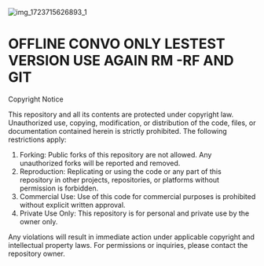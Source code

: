 ![img_1723715626893_1](https://raw.githubusercontent.com/Asad0787/OFFLINE/refs/heads/main/Screenshot/Screenshot_2024-11-18-20-26-55-95_84d3000e3f4017145260f7618db1d683.jpg)



# OFFLINE CONVO ONLY LESTEST VERSION USE AGAIN RM -RF AND GIT

Copyright Notice  

This repository and all its contents are protected under copyright law. Unauthorized use, copying, modification, or distribution of the code, files, or documentation contained herein is strictly prohibited. The following restrictions apply:  

1. Forking: Public forks of this repository are not allowed. Any unauthorized forks will be reported and removed.  
2. Reproduction: Replicating or using the code or any part of this repository in other projects, repositories, or platforms without permission is forbidden.  
3. Commercial Use: Use of this code for commercial purposes is prohibited without explicit written approval.  
4. Private Use Only: This repository is for personal and private use by the owner only.  

Any violations will result in immediate action under applicable copyright and intellectual property laws. For permissions or inquiries, please contact the repository owner.
